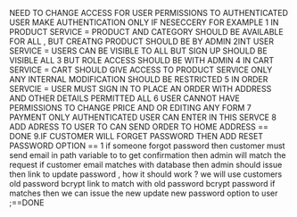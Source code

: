 NEED TO CHANGE ACCESS FOR USER PERMISSIONS TO AUTHENTICATED USER
 MAKE AUTHENTICATION ONLY IF NESECCERY FOR EXAMPLE
 1 IN PRODUCT SERVICE = PRODUCT AND CATEGORY SHOULD BE AVAILABLE FOR ALL , BUT CREATNG PRODUCT SHOULD BE BY ADMIN
  2INT USER SERVICE = USERS CAN BE VISIBLE TO ALL BUT SIGN UP SHOULD BE VISIBLE ALL
  3 BUT ROLE ACCESS SHOULD BE WITH ADMIN
  4 IN CART SERVICE = CART SHOULD GIVE ACCESS TO PRODUCT SERVICE ONLY ANY INTERNAL MODIFICATION SHOULD BE RESTRICTED 
  5 IN ORDER SERVCIE = USER MUST SIGN IN TO PLACE AN ORDER WITH ADDRESS AND OTHER DETAILS PERMITTED ALL
  6 USER CANNOT HAVE PERMISSIONS TO CHANGE PRICE AND OR EDITING ANY FORM
  7 PAYMENT ONLY AUTHENTICATED USER CAN ENTER IN THIS SERVCE
  8 ADD ADRESS TO USER TO CAN SEND ORDER TO HOME ADDRESS  == DONE
9.IF CUSTOMER WILL FORGET PASSWORD THEN ADD RESET PASSWORD OPTION == 1 if someone forgot password then customer must send email in path variable to to get confirmation
then admin will match the request if customer email matches with database then admin should issue then link to update password , how it should work ?
we will use customers old password bcrypt link to match with old password bcrypt password if matches then we can issue the new update new password option to user ;==DONE
